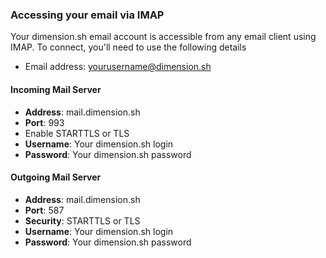 ### Accessing your email via IMAP

Your dimension.sh email account is accessible from any email client using IMAP. To connect, you'll need to use the following details

* Email address: yourusername@dimension.sh

#### Incoming Mail Server
  * **Address**: mail.dimension.sh
  * **Port**: 993
  * Enable STARTTLS or TLS
  * **Username**: Your dimension.sh login
  * **Password**: Your dimension.sh password


#### Outgoing Mail Server
  * **Address**: mail.dimension.sh
  * **Port**: 587
  * **Security**: STARTTLS or TLS
  * **Username**: Your dimension.sh login
  * **Password**: Your dimension.sh password